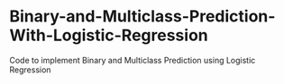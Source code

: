 # Binary-and-Multiclass-Prediction-With-Logistic-Regression
Code to implement Binary and Multiclass Prediction using Logistic Regression
